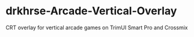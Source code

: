 # drkhrse-Arcade-Vertical-Overlay
CRT overlay for vertical arcade games on TrimUI Smart Pro and Crossmix
